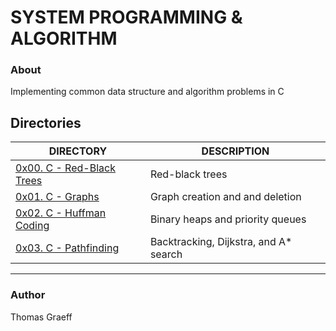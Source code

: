 # SYSTEM PROGRAMMING & ALGORITHM


### About
Implementing common data structure and algorithm problems in C


## Directories
DIRECTORY | DESCRIPTION
----|----
[0x00. C - Red-Black Trees](./0x00-red_black_tree)  | Red-black trees    
[0x01. C - Graphs](./0x01-graphs) | Graph creation and and deletion  
[0x02. C - Huffman Coding](./0x02-huffman_coding) | Binary heaps and priority queues  
[0x03. C - Pathfinding](./0x03-pathfinding) | Backtracking, Dijkstra, and A* search  


---

### Author
Thomas Graeff
